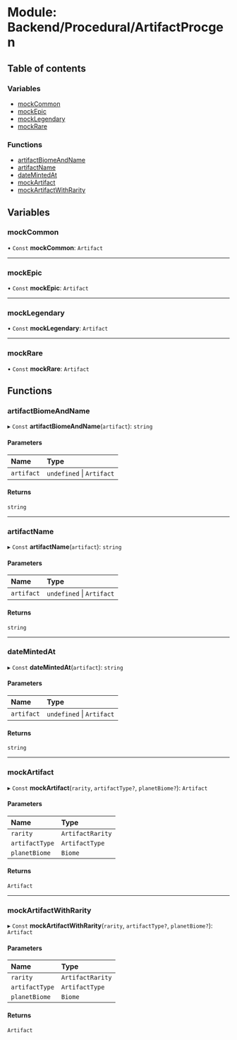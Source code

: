 # Module: Backend/Procedural/ArtifactProcgen

## Table of contents

### Variables

- [mockCommon](Backend_Procedural_ArtifactProcgen.md#mockcommon)
- [mockEpic](Backend_Procedural_ArtifactProcgen.md#mockepic)
- [mockLegendary](Backend_Procedural_ArtifactProcgen.md#mocklegendary)
- [mockRare](Backend_Procedural_ArtifactProcgen.md#mockrare)

### Functions

- [artifactBiomeAndName](Backend_Procedural_ArtifactProcgen.md#artifactbiomeandname)
- [artifactName](Backend_Procedural_ArtifactProcgen.md#artifactname)
- [dateMintedAt](Backend_Procedural_ArtifactProcgen.md#datemintedat)
- [mockArtifact](Backend_Procedural_ArtifactProcgen.md#mockartifact)
- [mockArtifactWithRarity](Backend_Procedural_ArtifactProcgen.md#mockartifactwithrarity)

## Variables

### mockCommon

• `Const` **mockCommon**: `Artifact`

---

### mockEpic

• `Const` **mockEpic**: `Artifact`

---

### mockLegendary

• `Const` **mockLegendary**: `Artifact`

---

### mockRare

• `Const` **mockRare**: `Artifact`

## Functions

### artifactBiomeAndName

▸ `Const` **artifactBiomeAndName**(`artifact`): `string`

#### Parameters

| Name       | Type                      |
| :--------- | :------------------------ |
| `artifact` | `undefined` \| `Artifact` |

#### Returns

`string`

---

### artifactName

▸ `Const` **artifactName**(`artifact`): `string`

#### Parameters

| Name       | Type                      |
| :--------- | :------------------------ |
| `artifact` | `undefined` \| `Artifact` |

#### Returns

`string`

---

### dateMintedAt

▸ `Const` **dateMintedAt**(`artifact`): `string`

#### Parameters

| Name       | Type                      |
| :--------- | :------------------------ |
| `artifact` | `undefined` \| `Artifact` |

#### Returns

`string`

---

### mockArtifact

▸ `Const` **mockArtifact**(`rarity`, `artifactType?`, `planetBiome?`): `Artifact`

#### Parameters

| Name           | Type             |
| :------------- | :--------------- |
| `rarity`       | `ArtifactRarity` |
| `artifactType` | `ArtifactType`   |
| `planetBiome`  | `Biome`          |

#### Returns

`Artifact`

---

### mockArtifactWithRarity

▸ `Const` **mockArtifactWithRarity**(`rarity`, `artifactType?`, `planetBiome?`): `Artifact`

#### Parameters

| Name           | Type             |
| :------------- | :--------------- |
| `rarity`       | `ArtifactRarity` |
| `artifactType` | `ArtifactType`   |
| `planetBiome`  | `Biome`          |

#### Returns

`Artifact`
